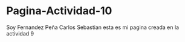 # Pagina-Actividad-10
Soy Fernandez Peña Carlos Sebastian esta es mi pagina creada en la actividad 9
